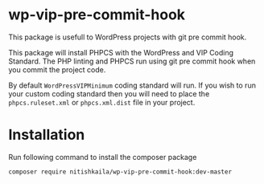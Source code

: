 # wp-vip-pre-commit-hook

This package is usefull to WordPress projects with git pre commit hook.

This package will install PHPCS with the WordPress and VIP Coding Standard. The PHP linting and PHPCS run using git pre commit hook when you commit the project code.

By default `WordPressVIPMinimum` coding standard will run. If you wish to run your custom coding standard then you will need to place the `phpcs.ruleset.xml` or `phpcs.xml.dist` file in your project.

# Installation

Run following command to install the composer package

`composer require nitishkaila/wp-vip-pre-commit-hook:dev-master`
